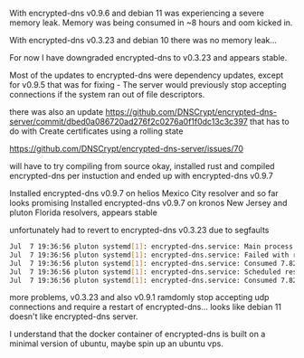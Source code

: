 With encrypted-dns v0.9.6 and debian 11 was experiencing a severe memory leak.
Memory was being consumed in ~8 hours and oom kicked in.

With encrypted-dns v0.3.23 and debian 10 there was no memory leak...

For now I have downgraded encrypted-dns to v0.3.23 and appears stable.

Most of the updates to encrypted-dns were dependency updates, except for
v0.9.5 that was for fixing - The server would previously stop accepting connections if the system ran out of file descriptors.

there was also an update https://github.com/DNSCrypt/encrypted-dns-server/commit/dbed0a086720ad276f2c0276a0f1f0dc13c3c397
that has to do with Create certificates using a rolling state

https://github.com/DNSCrypt/encrypted-dns-server/issues/70

will have to try compiling from source
okay, installed rust and compiled encrypted-dns per instuction and ended up with encrypted-dns v0.9.7

Installed encrypted-dns v0.9.7 on helios Mexico City resolver and so far looks promising
Installed encrypted-dns v0.9.7 on kronos New Jersey and pluton Florida resolvers, appears stable

unfortunately had to revert to encrypted-dns v0.3.23 due to segfaults
```sh
Jul  7 19:36:56 pluton systemd[1]: encrypted-dns.service: Main process exited, code=killed, status=11/SEGV
Jul  7 19:36:56 pluton systemd[1]: encrypted-dns.service: Failed with result 'signal'.
Jul  7 19:36:56 pluton systemd[1]: encrypted-dns.service: Consumed 7.829s CPU time.
Jul  7 19:36:56 pluton systemd[1]: encrypted-dns.service: Scheduled restart job, restart counter is at 18.
Jul  7 19:36:56 pluton systemd[1]: encrypted-dns.service: Consumed 7.829s CPU time.
```

more problems, v0.3.23 and also v0.9.1 ramdomly stop accepting udp connections and require a restart of encrypted-dns...
looks like debian 11 doesn't like encrypted-dns server.

I understand that the docker container of encrypted-dns is built on a minimal version of ubuntu, maybe spin up an ubuntu vps.
